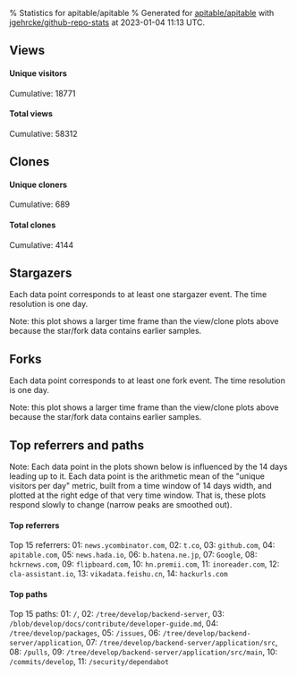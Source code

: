 % Statistics for apitable/apitable
% Generated for [apitable/apitable](https://github.com/apitable/apitable) with [jgehrcke/github-repo-stats](https://github.com/jgehrcke/github-repo-stats) at 2023-01-04 11:13 UTC.


## Views

#### Unique visitors
<div id="chart_views_unique" class="full-width-chart"></div>

Cumulative: 18771

#### Total views
<div id="chart_views_total" class="full-width-chart"></div>

Cumulative: 58312

<div class="pagebreak-for-print"> </div>

## Clones

#### Unique cloners
<div id="chart_clones_unique" class="full-width-chart"></div>

Cumulative: 689

#### Total clones
<div id="chart_clones_total" class="full-width-chart"></div>

Cumulative: 4144



<div class="pagebreak-for-print"> </div>



## Stargazers

Each data point corresponds to at least one stargazer event.
The time resolution is one day.

<div id="chart_stargazers" class="full-width-chart"></div>


Note: this plot shows a larger time frame than the view/clone plots above because the star/fork data contains earlier samples.



## Forks

Each data point corresponds to at least one fork event.
The time resolution is one day.

<div id="chart_forks" class="full-width-chart"></div>


Note: this plot shows a larger time frame than the view/clone plots above because the star/fork data contains earlier samples.



<div class="pagebreak-for-print"> </div>



## Top referrers and paths


Note: Each data point in the plots shown below is influenced by the 14 days
leading up to it. Each data point is the arithmetic mean of the "unique
visitors per day" metric, built from a time window of 14 days width, and
plotted at the right edge of that very time window. That is, these plots
respond slowly to change (narrow peaks are smoothed out).




#### Top referrers


<div id="chart_referrers_top_n_alltime" class="full-width-chart"></div>

Top 15 referrers: 01: `news.ycombinator.com`, 02: `t.co`, 03: `github.com`, 04: `apitable.com`, 05: `news.hada.io`, 06: `b.hatena.ne.jp`, 07: `Google`, 08: `hckrnews.com`, 09: `flipboard.com`, 10: `hn.premii.com`, 11: `inoreader.com`, 12: `cla-assistant.io`, 13: `vikadata.feishu.cn`, 14: `hackurls.com`





#### Top paths


<div id="chart_paths_top_n_alltime" class="full-width-chart"></div>

Top 15 paths: 01: `/`, 02: `/tree/develop/backend-server`, 03: `/blob/develop/docs/contribute/developer-guide.md`, 04: `/tree/develop/packages`, 05: `/issues`, 06: `/tree/develop/backend-server/application`, 07: `/tree/develop/backend-server/application/src`, 08: `/pulls`, 09: `/tree/develop/backend-server/application/src/main`, 10: `/commits/develop`, 11: `/security/dependabot`


<script type="text/javascript">
    vegaEmbed('#chart_views_unique', {"$schema": "https://vega.github.io/schema/vega-lite/v4.17.0.json", "config": {"arc": {"fill": "#1b1e23"}, "area": {"fill": "#1b1e23"}, "axisBottom": {"domainColor": "#a9b4c4", "gridColor": "#a9b4c4", "labelColor": "#1b1e23", "labelFont": "relative-mono-11-pitch-pro, Menlo, monospace", "tickColor": "#a9b4c4", "titleColor": "#1b1e23", "titleFont": "relative-mono-11-pitch-pro, Menlo, monospace"}, "axisLeft": {"domainColor": "#a9b4c4", "gridColor": "#a9b4c4", "labelColor": "#1b1e23", "labelFont": "relative-mono-11-pitch-pro, Menlo, monospace", "tickColor": "#a9b4c4", "titleColor": "#1b1e23", "titleFont": "relative-mono-11-pitch-pro, Menlo, monospace"}, "axisX": {"grid": false}, "axisY": {"grid": false, "labelBound": true}, "background": "#FFFFFF", "group": {"fill": "#FFFFFF"}, "header": {"fontWeight": 400, "labelFont": "relative-mono-11-pitch-pro, Menlo, monospace", "titleFont": "relative-mono-11-pitch-pro, Menlo, monospace"}, "legend": {"labelFont": "relative-mono-11-pitch-pro, Menlo, monospace", "symbolSize": 200, "symbolType": "circle", "titleFont": "relative-mono-11-pitch-pro, Menlo, monospace"}, "line": {"color": "#1b1e23", "stroke": "#1b1e23"}, "path": {"stroke": "#1b1e23"}, "point": {"color": "#1b1e23", "cursor": "pointer", "filled": true, "size": 20}, "range": {"category": ["#85a2f7", "#ea9755", "#7eb36a", "#f07071", "#bc85d9", "#e587b6", "#a9b4c4", "#d4c05e", "#64b9c4"]}, "style": {"bar": {"fill": "#1b1e23"}, "text": {"font": "relative-mono-11-pitch-pro, Menlo, monospace", "fontWeight": 400}}, "symbol": {"shape": "circle"}, "title": {"anchor": "start", "font": "relative-mono-11-pitch-pro, Menlo, monospace", "fontWeight": 400}, "trail": {"color": "#1b1e23", "stroke": "#1b1e23"}, "view": {"stroke": null}}, "data": {"name": "data-958b072c09f299d9f979610e118a837f"}, "datasets": {"data-958b072c09f299d9f979610e118a837f": [{"time": "2022-12-14T00:00:00+00:00", "views_total": 25, "views_unique": 8}, {"time": "2022-12-15T00:00:00+00:00", "views_total": 15, "views_unique": 3}, {"time": "2022-12-16T00:00:00+00:00", "views_total": 6, "views_unique": 5}, {"time": "2022-12-17T00:00:00+00:00", "views_total": 1, "views_unique": 1}, {"time": "2022-12-19T00:00:00+00:00", "views_total": 22, "views_unique": 8}, {"time": "2022-12-20T00:00:00+00:00", "views_total": 26, "views_unique": 2}, {"time": "2022-12-21T00:00:00+00:00", "views_total": 93, "views_unique": 5}, {"time": "2022-12-22T00:00:00+00:00", "views_total": 36, "views_unique": 9}, {"time": "2022-12-23T00:00:00+00:00", "views_total": 111, "views_unique": 19}, {"time": "2022-12-24T00:00:00+00:00", "views_total": 15, "views_unique": 4}, {"time": "2022-12-25T00:00:00+00:00", "views_total": 15557, "views_unique": 7241}, {"time": "2022-12-26T00:00:00+00:00", "views_total": 18083, "views_unique": 4890}, {"time": "2022-12-27T00:00:00+00:00", "views_total": 3820, "views_unique": 1210}, {"time": "2022-12-28T00:00:00+00:00", "views_total": 5293, "views_unique": 1157}, {"time": "2022-12-29T00:00:00+00:00", "views_total": 4470, "views_unique": 910}, {"time": "2022-12-30T00:00:00+00:00", "views_total": 1731, "views_unique": 445}, {"time": "2022-12-31T00:00:00+00:00", "views_total": 1045, "views_unique": 574}, {"time": "2023-01-01T00:00:00+00:00", "views_total": 1923, "views_unique": 767}, {"time": "2023-01-02T00:00:00+00:00", "views_total": 1887, "views_unique": 590}, {"time": "2023-01-03T00:00:00+00:00", "views_total": 3056, "views_unique": 629}, {"time": "2023-01-04T00:00:00+00:00", "views_total": 1097, "views_unique": 294}]}, "encoding": {"tooltip": [{"field": "views_unique", "format": ".1f", "title": "views (u)", "type": "quantitative"}, {"field": "time", "format": "%B %e, %Y", "title": "date", "type": "temporal"}], "x": {"axis": {"labelAngle": 25}, "field": "time", "scale": {"domain": ["2022-12-14", "2023-01-04"]}, "timeUnit": "yearmonthdate", "title": "date", "type": "temporal"}, "y": {"axis": {"values": [1, 10, 50, 100, 500, 1000, 5000, 10000]}, "field": "views_unique", "scale": {"domain": [0, 7965.1], "type": "symlog", "zero": true}, "title": "unique views per day", "type": "quantitative"}}, "height": 200, "mark": {"point": true, "type": "line"}, "padding": 10, "width": "container"}, {"actions": false, "renderer": "svg"}).catch(console.error);
vegaEmbed('#chart_views_total', {"$schema": "https://vega.github.io/schema/vega-lite/v4.17.0.json", "config": {"arc": {"fill": "#1b1e23"}, "area": {"fill": "#1b1e23"}, "axisBottom": {"domainColor": "#a9b4c4", "gridColor": "#a9b4c4", "labelColor": "#1b1e23", "labelFont": "relative-mono-11-pitch-pro, Menlo, monospace", "tickColor": "#a9b4c4", "titleColor": "#1b1e23", "titleFont": "relative-mono-11-pitch-pro, Menlo, monospace"}, "axisLeft": {"domainColor": "#a9b4c4", "gridColor": "#a9b4c4", "labelColor": "#1b1e23", "labelFont": "relative-mono-11-pitch-pro, Menlo, monospace", "tickColor": "#a9b4c4", "titleColor": "#1b1e23", "titleFont": "relative-mono-11-pitch-pro, Menlo, monospace"}, "axisX": {"grid": false}, "axisY": {"grid": false, "labelBound": true}, "background": "#FFFFFF", "group": {"fill": "#FFFFFF"}, "header": {"fontWeight": 400, "labelFont": "relative-mono-11-pitch-pro, Menlo, monospace", "titleFont": "relative-mono-11-pitch-pro, Menlo, monospace"}, "legend": {"labelFont": "relative-mono-11-pitch-pro, Menlo, monospace", "symbolSize": 200, "symbolType": "circle", "titleFont": "relative-mono-11-pitch-pro, Menlo, monospace"}, "line": {"color": "#1b1e23", "stroke": "#1b1e23"}, "path": {"stroke": "#1b1e23"}, "point": {"color": "#1b1e23", "cursor": "pointer", "filled": true, "size": 20}, "range": {"category": ["#85a2f7", "#ea9755", "#7eb36a", "#f07071", "#bc85d9", "#e587b6", "#a9b4c4", "#d4c05e", "#64b9c4"]}, "style": {"bar": {"fill": "#1b1e23"}, "text": {"font": "relative-mono-11-pitch-pro, Menlo, monospace", "fontWeight": 400}}, "symbol": {"shape": "circle"}, "title": {"anchor": "start", "font": "relative-mono-11-pitch-pro, Menlo, monospace", "fontWeight": 400}, "trail": {"color": "#1b1e23", "stroke": "#1b1e23"}, "view": {"stroke": null}}, "data": {"name": "data-958b072c09f299d9f979610e118a837f"}, "datasets": {"data-958b072c09f299d9f979610e118a837f": [{"time": "2022-12-14T00:00:00+00:00", "views_total": 25, "views_unique": 8}, {"time": "2022-12-15T00:00:00+00:00", "views_total": 15, "views_unique": 3}, {"time": "2022-12-16T00:00:00+00:00", "views_total": 6, "views_unique": 5}, {"time": "2022-12-17T00:00:00+00:00", "views_total": 1, "views_unique": 1}, {"time": "2022-12-19T00:00:00+00:00", "views_total": 22, "views_unique": 8}, {"time": "2022-12-20T00:00:00+00:00", "views_total": 26, "views_unique": 2}, {"time": "2022-12-21T00:00:00+00:00", "views_total": 93, "views_unique": 5}, {"time": "2022-12-22T00:00:00+00:00", "views_total": 36, "views_unique": 9}, {"time": "2022-12-23T00:00:00+00:00", "views_total": 111, "views_unique": 19}, {"time": "2022-12-24T00:00:00+00:00", "views_total": 15, "views_unique": 4}, {"time": "2022-12-25T00:00:00+00:00", "views_total": 15557, "views_unique": 7241}, {"time": "2022-12-26T00:00:00+00:00", "views_total": 18083, "views_unique": 4890}, {"time": "2022-12-27T00:00:00+00:00", "views_total": 3820, "views_unique": 1210}, {"time": "2022-12-28T00:00:00+00:00", "views_total": 5293, "views_unique": 1157}, {"time": "2022-12-29T00:00:00+00:00", "views_total": 4470, "views_unique": 910}, {"time": "2022-12-30T00:00:00+00:00", "views_total": 1731, "views_unique": 445}, {"time": "2022-12-31T00:00:00+00:00", "views_total": 1045, "views_unique": 574}, {"time": "2023-01-01T00:00:00+00:00", "views_total": 1923, "views_unique": 767}, {"time": "2023-01-02T00:00:00+00:00", "views_total": 1887, "views_unique": 590}, {"time": "2023-01-03T00:00:00+00:00", "views_total": 3056, "views_unique": 629}, {"time": "2023-01-04T00:00:00+00:00", "views_total": 1097, "views_unique": 294}]}, "encoding": {"tooltip": [{"field": "views_total", "format": ".1f", "title": "views (t)", "type": "quantitative"}, {"field": "time", "format": "%B %e, %Y", "title": "date", "type": "temporal"}], "x": {"axis": {"labelAngle": 25}, "field": "time", "scale": {"domain": ["2022-12-14", "2023-01-04"]}, "timeUnit": "yearmonthdate", "title": "date", "type": "temporal"}, "y": {"axis": {"values": [1, 10, 50, 100, 500, 1000, 5000, 10000]}, "field": "views_total", "scale": {"domain": [0, 19891.300000000003], "type": "symlog", "zero": true}, "title": "total views per day", "type": "quantitative"}}, "height": 200, "mark": {"point": true, "type": "line"}, "padding": 10, "width": "container"}, {"actions": false, "renderer": "svg"}).catch(console.error);
vegaEmbed('#chart_clones_unique', {"$schema": "https://vega.github.io/schema/vega-lite/v4.17.0.json", "config": {"arc": {"fill": "#1b1e23"}, "area": {"fill": "#1b1e23"}, "axisBottom": {"domainColor": "#a9b4c4", "gridColor": "#a9b4c4", "labelColor": "#1b1e23", "labelFont": "relative-mono-11-pitch-pro, Menlo, monospace", "tickColor": "#a9b4c4", "titleColor": "#1b1e23", "titleFont": "relative-mono-11-pitch-pro, Menlo, monospace"}, "axisLeft": {"domainColor": "#a9b4c4", "gridColor": "#a9b4c4", "labelColor": "#1b1e23", "labelFont": "relative-mono-11-pitch-pro, Menlo, monospace", "tickColor": "#a9b4c4", "titleColor": "#1b1e23", "titleFont": "relative-mono-11-pitch-pro, Menlo, monospace"}, "axisX": {"grid": false}, "axisY": {"grid": false, "labelBound": true}, "background": "#FFFFFF", "group": {"fill": "#FFFFFF"}, "header": {"fontWeight": 400, "labelFont": "relative-mono-11-pitch-pro, Menlo, monospace", "titleFont": "relative-mono-11-pitch-pro, Menlo, monospace"}, "legend": {"labelFont": "relative-mono-11-pitch-pro, Menlo, monospace", "symbolSize": 200, "symbolType": "circle", "titleFont": "relative-mono-11-pitch-pro, Menlo, monospace"}, "line": {"color": "#1b1e23", "stroke": "#1b1e23"}, "path": {"stroke": "#1b1e23"}, "point": {"color": "#1b1e23", "cursor": "pointer", "filled": true, "size": 20}, "range": {"category": ["#85a2f7", "#ea9755", "#7eb36a", "#f07071", "#bc85d9", "#e587b6", "#a9b4c4", "#d4c05e", "#64b9c4"]}, "style": {"bar": {"fill": "#1b1e23"}, "text": {"font": "relative-mono-11-pitch-pro, Menlo, monospace", "fontWeight": 400}}, "symbol": {"shape": "circle"}, "title": {"anchor": "start", "font": "relative-mono-11-pitch-pro, Menlo, monospace", "fontWeight": 400}, "trail": {"color": "#1b1e23", "stroke": "#1b1e23"}, "view": {"stroke": null}}, "data": {"name": "data-983abde4f5a266869a66dcdb9f4ae6bb"}, "datasets": {"data-983abde4f5a266869a66dcdb9f4ae6bb": [{"clones_total": 0, "clones_unique": 0, "time": "2022-12-14T00:00:00+00:00"}, {"clones_total": 0, "clones_unique": 0, "time": "2022-12-15T00:00:00+00:00"}, {"clones_total": 0, "clones_unique": 0, "time": "2022-12-16T00:00:00+00:00"}, {"clones_total": 0, "clones_unique": 0, "time": "2022-12-17T00:00:00+00:00"}, {"clones_total": 0, "clones_unique": 0, "time": "2022-12-19T00:00:00+00:00"}, {"clones_total": 0, "clones_unique": 0, "time": "2022-12-20T00:00:00+00:00"}, {"clones_total": 0, "clones_unique": 0, "time": "2022-12-21T00:00:00+00:00"}, {"clones_total": 0, "clones_unique": 0, "time": "2022-12-22T00:00:00+00:00"}, {"clones_total": 4, "clones_unique": 2, "time": "2022-12-23T00:00:00+00:00"}, {"clones_total": 0, "clones_unique": 0, "time": "2022-12-24T00:00:00+00:00"}, {"clones_total": 320, "clones_unique": 59, "time": "2022-12-25T00:00:00+00:00"}, {"clones_total": 371, "clones_unique": 82, "time": "2022-12-26T00:00:00+00:00"}, {"clones_total": 387, "clones_unique": 70, "time": "2022-12-27T00:00:00+00:00"}, {"clones_total": 572, "clones_unique": 80, "time": "2022-12-28T00:00:00+00:00"}, {"clones_total": 1366, "clones_unique": 84, "time": "2022-12-29T00:00:00+00:00"}, {"clones_total": 233, "clones_unique": 55, "time": "2022-12-30T00:00:00+00:00"}, {"clones_total": 28, "clones_unique": 23, "time": "2022-12-31T00:00:00+00:00"}, {"clones_total": 79, "clones_unique": 32, "time": "2023-01-01T00:00:00+00:00"}, {"clones_total": 91, "clones_unique": 54, "time": "2023-01-02T00:00:00+00:00"}, {"clones_total": 578, "clones_unique": 102, "time": "2023-01-03T00:00:00+00:00"}, {"clones_total": 115, "clones_unique": 46, "time": "2023-01-04T00:00:00+00:00"}]}, "encoding": {"tooltip": [{"field": "clones_unique", "format": ".1f", "title": "clones (u)", "type": "quantitative"}, {"field": "time", "format": "%B %e, %Y", "title": "date", "type": "temporal"}], "x": {"axis": {"labelAngle": 25}, "field": "time", "scale": {"domain": ["2022-12-14", "2023-01-04"]}, "timeUnit": "yearmonthdate", "title": "date", "type": "temporal"}, "y": {"axis": {"values": [1, 10, 50, 100, 500, 1000, 5000, 10000]}, "field": "clones_unique", "scale": {"domain": [0, 112.2], "type": "symlog", "zero": true}, "title": "unique clones per day", "type": "quantitative"}}, "height": 200, "mark": {"point": true, "type": "line"}, "padding": 10, "width": "container"}, {"actions": false, "renderer": "svg"}).catch(console.error);
vegaEmbed('#chart_clones_total', {"$schema": "https://vega.github.io/schema/vega-lite/v4.17.0.json", "config": {"arc": {"fill": "#1b1e23"}, "area": {"fill": "#1b1e23"}, "axisBottom": {"domainColor": "#a9b4c4", "gridColor": "#a9b4c4", "labelColor": "#1b1e23", "labelFont": "relative-mono-11-pitch-pro, Menlo, monospace", "tickColor": "#a9b4c4", "titleColor": "#1b1e23", "titleFont": "relative-mono-11-pitch-pro, Menlo, monospace"}, "axisLeft": {"domainColor": "#a9b4c4", "gridColor": "#a9b4c4", "labelColor": "#1b1e23", "labelFont": "relative-mono-11-pitch-pro, Menlo, monospace", "tickColor": "#a9b4c4", "titleColor": "#1b1e23", "titleFont": "relative-mono-11-pitch-pro, Menlo, monospace"}, "axisX": {"grid": false}, "axisY": {"grid": false, "labelBound": true}, "background": "#FFFFFF", "group": {"fill": "#FFFFFF"}, "header": {"fontWeight": 400, "labelFont": "relative-mono-11-pitch-pro, Menlo, monospace", "titleFont": "relative-mono-11-pitch-pro, Menlo, monospace"}, "legend": {"labelFont": "relative-mono-11-pitch-pro, Menlo, monospace", "symbolSize": 200, "symbolType": "circle", "titleFont": "relative-mono-11-pitch-pro, Menlo, monospace"}, "line": {"color": "#1b1e23", "stroke": "#1b1e23"}, "path": {"stroke": "#1b1e23"}, "point": {"color": "#1b1e23", "cursor": "pointer", "filled": true, "size": 20}, "range": {"category": ["#85a2f7", "#ea9755", "#7eb36a", "#f07071", "#bc85d9", "#e587b6", "#a9b4c4", "#d4c05e", "#64b9c4"]}, "style": {"bar": {"fill": "#1b1e23"}, "text": {"font": "relative-mono-11-pitch-pro, Menlo, monospace", "fontWeight": 400}}, "symbol": {"shape": "circle"}, "title": {"anchor": "start", "font": "relative-mono-11-pitch-pro, Menlo, monospace", "fontWeight": 400}, "trail": {"color": "#1b1e23", "stroke": "#1b1e23"}, "view": {"stroke": null}}, "data": {"name": "data-983abde4f5a266869a66dcdb9f4ae6bb"}, "datasets": {"data-983abde4f5a266869a66dcdb9f4ae6bb": [{"clones_total": 0, "clones_unique": 0, "time": "2022-12-14T00:00:00+00:00"}, {"clones_total": 0, "clones_unique": 0, "time": "2022-12-15T00:00:00+00:00"}, {"clones_total": 0, "clones_unique": 0, "time": "2022-12-16T00:00:00+00:00"}, {"clones_total": 0, "clones_unique": 0, "time": "2022-12-17T00:00:00+00:00"}, {"clones_total": 0, "clones_unique": 0, "time": "2022-12-19T00:00:00+00:00"}, {"clones_total": 0, "clones_unique": 0, "time": "2022-12-20T00:00:00+00:00"}, {"clones_total": 0, "clones_unique": 0, "time": "2022-12-21T00:00:00+00:00"}, {"clones_total": 0, "clones_unique": 0, "time": "2022-12-22T00:00:00+00:00"}, {"clones_total": 4, "clones_unique": 2, "time": "2022-12-23T00:00:00+00:00"}, {"clones_total": 0, "clones_unique": 0, "time": "2022-12-24T00:00:00+00:00"}, {"clones_total": 320, "clones_unique": 59, "time": "2022-12-25T00:00:00+00:00"}, {"clones_total": 371, "clones_unique": 82, "time": "2022-12-26T00:00:00+00:00"}, {"clones_total": 387, "clones_unique": 70, "time": "2022-12-27T00:00:00+00:00"}, {"clones_total": 572, "clones_unique": 80, "time": "2022-12-28T00:00:00+00:00"}, {"clones_total": 1366, "clones_unique": 84, "time": "2022-12-29T00:00:00+00:00"}, {"clones_total": 233, "clones_unique": 55, "time": "2022-12-30T00:00:00+00:00"}, {"clones_total": 28, "clones_unique": 23, "time": "2022-12-31T00:00:00+00:00"}, {"clones_total": 79, "clones_unique": 32, "time": "2023-01-01T00:00:00+00:00"}, {"clones_total": 91, "clones_unique": 54, "time": "2023-01-02T00:00:00+00:00"}, {"clones_total": 578, "clones_unique": 102, "time": "2023-01-03T00:00:00+00:00"}, {"clones_total": 115, "clones_unique": 46, "time": "2023-01-04T00:00:00+00:00"}]}, "encoding": {"tooltip": [{"field": "clones_total", "format": ".1f", "title": "clones (t)", "type": "quantitative"}, {"field": "time", "format": "%B %e, %Y", "title": "date", "type": "temporal"}], "x": {"axis": {"labelAngle": 25}, "field": "time", "scale": {"domain": ["2022-12-14", "2023-01-04"]}, "timeUnit": "yearmonthdate", "title": "date", "type": "temporal"}, "y": {"axis": {"values": [1, 10, 50, 100, 500, 1000, 5000, 10000]}, "field": "clones_total", "scale": {"domain": [0, 1502.6000000000001], "type": "symlog", "zero": true}, "title": "total clones per day", "type": "quantitative"}}, "height": 200, "mark": {"point": true, "type": "line"}, "padding": 10, "width": "container"}, {"actions": false, "renderer": "svg"}).catch(console.error);
vegaEmbed('#chart_stargazers', {"$schema": "https://vega.github.io/schema/vega-lite/v4.17.0.json", "config": {"arc": {"fill": "#1b1e23"}, "area": {"fill": "#1b1e23"}, "axisBottom": {"domainColor": "#a9b4c4", "gridColor": "#a9b4c4", "labelColor": "#1b1e23", "labelFont": "relative-mono-11-pitch-pro, Menlo, monospace", "tickColor": "#a9b4c4", "titleColor": "#1b1e23", "titleFont": "relative-mono-11-pitch-pro, Menlo, monospace"}, "axisLeft": {"domainColor": "#a9b4c4", "gridColor": "#a9b4c4", "labelColor": "#1b1e23", "labelFont": "relative-mono-11-pitch-pro, Menlo, monospace", "tickColor": "#a9b4c4", "titleColor": "#1b1e23", "titleFont": "relative-mono-11-pitch-pro, Menlo, monospace"}, "axisX": {"grid": false}, "axisY": {"grid": false}, "background": "#FFFFFF", "group": {"fill": "#FFFFFF"}, "header": {"fontWeight": 400, "labelFont": "relative-mono-11-pitch-pro, Menlo, monospace", "titleFont": "relative-mono-11-pitch-pro, Menlo, monospace"}, "legend": {"labelFont": "relative-mono-11-pitch-pro, Menlo, monospace", "symbolSize": 200, "symbolType": "circle", "titleFont": "relative-mono-11-pitch-pro, Menlo, monospace"}, "line": {"color": "#1b1e23", "stroke": "#1b1e23"}, "path": {"stroke": "#1b1e23"}, "point": {"color": "#1b1e23", "cursor": "pointer", "filled": true, "size": 50}, "range": {"category": ["#85a2f7", "#ea9755", "#7eb36a", "#f07071", "#bc85d9", "#e587b6", "#a9b4c4", "#d4c05e", "#64b9c4"]}, "style": {"bar": {"fill": "#1b1e23"}, "text": {"font": "relative-mono-11-pitch-pro, Menlo, monospace", "fontWeight": 400}}, "symbol": {"shape": "circle"}, "title": {"anchor": "start", "font": "relative-mono-11-pitch-pro, Menlo, monospace", "fontWeight": 400}, "trail": {"color": "#1b1e23", "stroke": "#1b1e23"}, "view": {"stroke": null}}, "data": {"name": "data-1a18ef5c7f27dbfdb38b245299dc735b"}, "datasets": {"data-1a18ef5c7f27dbfdb38b245299dc735b": [{"stars_cumulative": 1.0, "time": "2022-08-29T00:00:00+00:00"}, {"stars_cumulative": 11.0, "time": "2022-08-30T06:00:00+00:00"}, {"stars_cumulative": 12.0, "time": "2022-10-20T12:00:00+00:00"}, {"stars_cumulative": 13.0, "time": "2022-12-23T06:00:00+00:00"}, {"stars_cumulative": 82.0, "time": "2022-12-24T12:00:00+00:00"}, {"stars_cumulative": 1020.0, "time": "2022-12-25T18:00:00+00:00"}, {"stars_cumulative": 1332.0, "time": "2022-12-27T00:00:00+00:00"}, {"stars_cumulative": 1592.0, "time": "2022-12-28T06:00:00+00:00"}, {"stars_cumulative": 1661.0, "time": "2022-12-29T12:00:00+00:00"}, {"stars_cumulative": 1698.0, "time": "2022-12-30T18:00:00+00:00"}, {"stars_cumulative": 1830.0, "time": "2023-01-01T00:00:00+00:00"}, {"stars_cumulative": 1936.0, "time": "2023-01-02T06:00:00+00:00"}, {"stars_cumulative": 2017.0, "time": "2023-01-03T12:00:00+00:00"}]}, "encoding": {"tooltip": [{"field": "stars_cumulative", "format": "d", "title": "stars", "type": "quantitative"}, {"field": "time", "format": "%B %e, %Y", "title": "date", "type": "temporal"}], "x": {"axis": {"labelAngle": 25}, "field": "time", "scale": {"domain": ["2022-08-29", "2023-01-04"]}, "timeUnit": "yearmonthdate", "title": "date", "type": "temporal"}, "y": {"field": "stars_cumulative", "scale": {"domain": [0, 2218.7000000000003], "zero": true}, "title": "stargazer count (cumulative)", "type": "quantitative"}}, "height": 300, "mark": {"point": true, "type": "line"}, "padding": 10, "width": "container"}, {"actions": false, "renderer": "svg"}).catch(console.error);
vegaEmbed('#chart_forks', {"$schema": "https://vega.github.io/schema/vega-lite/v4.17.0.json", "config": {"arc": {"fill": "#1b1e23"}, "area": {"fill": "#1b1e23"}, "axisBottom": {"domainColor": "#a9b4c4", "gridColor": "#a9b4c4", "labelColor": "#1b1e23", "labelFont": "relative-mono-11-pitch-pro, Menlo, monospace", "tickColor": "#a9b4c4", "titleColor": "#1b1e23", "titleFont": "relative-mono-11-pitch-pro, Menlo, monospace"}, "axisLeft": {"domainColor": "#a9b4c4", "gridColor": "#a9b4c4", "labelColor": "#1b1e23", "labelFont": "relative-mono-11-pitch-pro, Menlo, monospace", "tickColor": "#a9b4c4", "titleColor": "#1b1e23", "titleFont": "relative-mono-11-pitch-pro, Menlo, monospace"}, "axisX": {"grid": false}, "axisY": {"grid": false}, "background": "#FFFFFF", "group": {"fill": "#FFFFFF"}, "header": {"fontWeight": 400, "labelFont": "relative-mono-11-pitch-pro, Menlo, monospace", "titleFont": "relative-mono-11-pitch-pro, Menlo, monospace"}, "legend": {"labelFont": "relative-mono-11-pitch-pro, Menlo, monospace", "symbolSize": 200, "symbolType": "circle", "titleFont": "relative-mono-11-pitch-pro, Menlo, monospace"}, "line": {"color": "#1b1e23", "stroke": "#1b1e23"}, "path": {"stroke": "#1b1e23"}, "point": {"color": "#1b1e23", "cursor": "pointer", "filled": true, "size": 50}, "range": {"category": ["#85a2f7", "#ea9755", "#7eb36a", "#f07071", "#bc85d9", "#e587b6", "#a9b4c4", "#d4c05e", "#64b9c4"]}, "style": {"bar": {"fill": "#1b1e23"}, "text": {"font": "relative-mono-11-pitch-pro, Menlo, monospace", "fontWeight": 400}}, "symbol": {"shape": "circle"}, "title": {"anchor": "start", "font": "relative-mono-11-pitch-pro, Menlo, monospace", "fontWeight": 400}, "trail": {"color": "#1b1e23", "stroke": "#1b1e23"}, "view": {"stroke": null}}, "data": {"name": "data-ce6db153db2dfeae3d16cb4675070e0c"}, "datasets": {"data-ce6db153db2dfeae3d16cb4675070e0c": [{"forks_cumulative": 1, "time": "2022-12-25T19:13:53+00:00"}, {"forks_cumulative": 2, "time": "2022-12-25T19:48:15+00:00"}, {"forks_cumulative": 3, "time": "2022-12-25T20:02:24+00:00"}, {"forks_cumulative": 4, "time": "2022-12-25T21:08:41+00:00"}, {"forks_cumulative": 5, "time": "2022-12-25T21:49:18+00:00"}, {"forks_cumulative": 6, "time": "2022-12-25T22:28:54+00:00"}, {"forks_cumulative": 7, "time": "2022-12-25T22:33:06+00:00"}, {"forks_cumulative": 8, "time": "2022-12-25T22:44:10+00:00"}, {"forks_cumulative": 9, "time": "2022-12-25T22:51:46+00:00"}, {"forks_cumulative": 10, "time": "2022-12-26T01:50:17+00:00"}, {"forks_cumulative": 11, "time": "2022-12-26T02:03:54+00:00"}, {"forks_cumulative": 12, "time": "2022-12-26T02:44:29+00:00"}, {"forks_cumulative": 13, "time": "2022-12-26T05:55:30+00:00"}, {"forks_cumulative": 14, "time": "2022-12-26T06:09:08+00:00"}, {"forks_cumulative": 15, "time": "2022-12-26T06:10:50+00:00"}, {"forks_cumulative": 16, "time": "2022-12-26T09:03:38+00:00"}, {"forks_cumulative": 17, "time": "2022-12-26T12:02:58+00:00"}, {"forks_cumulative": 18, "time": "2022-12-26T12:43:34+00:00"}, {"forks_cumulative": 19, "time": "2022-12-26T13:27:44+00:00"}, {"forks_cumulative": 20, "time": "2022-12-27T05:13:43+00:00"}, {"forks_cumulative": 21, "time": "2022-12-27T05:59:23+00:00"}, {"forks_cumulative": 22, "time": "2022-12-27T06:39:29+00:00"}, {"forks_cumulative": 23, "time": "2022-12-27T07:09:37+00:00"}, {"forks_cumulative": 24, "time": "2022-12-27T09:40:55+00:00"}, {"forks_cumulative": 25, "time": "2022-12-27T16:05:32+00:00"}, {"forks_cumulative": 26, "time": "2022-12-27T17:16:01+00:00"}, {"forks_cumulative": 27, "time": "2022-12-27T22:47:20+00:00"}, {"forks_cumulative": 28, "time": "2022-12-28T00:05:57+00:00"}, {"forks_cumulative": 29, "time": "2022-12-28T01:46:29+00:00"}, {"forks_cumulative": 30, "time": "2022-12-28T08:58:28+00:00"}, {"forks_cumulative": 31, "time": "2022-12-28T12:54:41+00:00"}, {"forks_cumulative": 32, "time": "2022-12-28T19:19:19+00:00"}, {"forks_cumulative": 33, "time": "2022-12-29T01:32:44+00:00"}, {"forks_cumulative": 34, "time": "2022-12-29T02:03:17+00:00"}, {"forks_cumulative": 35, "time": "2022-12-29T04:00:34+00:00"}, {"forks_cumulative": 36, "time": "2022-12-29T08:15:20+00:00"}, {"forks_cumulative": 37, "time": "2022-12-29T08:51:26+00:00"}, {"forks_cumulative": 38, "time": "2022-12-29T13:03:43+00:00"}, {"forks_cumulative": 39, "time": "2022-12-29T16:18:50+00:00"}, {"forks_cumulative": 40, "time": "2022-12-29T16:35:06+00:00"}, {"forks_cumulative": 41, "time": "2022-12-31T12:33:14+00:00"}, {"forks_cumulative": 42, "time": "2022-12-31T21:18:00+00:00"}, {"forks_cumulative": 43, "time": "2023-01-01T14:49:57+00:00"}, {"forks_cumulative": 44, "time": "2023-01-02T07:55:07+00:00"}, {"forks_cumulative": 45, "time": "2023-01-02T13:37:57+00:00"}, {"forks_cumulative": 46, "time": "2023-01-03T03:12:46+00:00"}, {"forks_cumulative": 47, "time": "2023-01-03T03:29:37+00:00"}, {"forks_cumulative": 48, "time": "2023-01-03T04:05:56+00:00"}, {"forks_cumulative": 49, "time": "2023-01-03T07:30:36+00:00"}, {"forks_cumulative": 50, "time": "2023-01-03T10:24:39+00:00"}, {"forks_cumulative": 51, "time": "2023-01-04T02:23:59+00:00"}, {"forks_cumulative": 52, "time": "2023-01-04T10:57:29+00:00"}]}, "encoding": {"tooltip": [{"field": "forks_cumulative", "format": "d", "title": "forks", "type": "quantitative"}, {"field": "time", "format": "%B %e, %Y", "title": "date", "type": "temporal"}], "x": {"axis": {"labelAngle": 25}, "field": "time", "scale": {"domain": ["2022-08-29", "2023-01-04"]}, "timeUnit": "yearmonthdate", "title": "date", "type": "temporal"}, "y": {"field": "forks_cumulative", "scale": {"domain": [0, 57.2], "zero": true}, "title": "fork count (cumulative)", "type": "quantitative"}}, "height": 300, "mark": {"point": true, "type": "line"}, "padding": 10, "width": "container"}, {"actions": false, "renderer": "svg"}).catch(console.error);
vegaEmbed('#chart_referrers_top_n_alltime', {"$schema": "https://vega.github.io/schema/vega-lite/v4.17.0.json", "config": {"arc": {"fill": "#1b1e23"}, "area": {"fill": "#1b1e23"}, "axisBottom": {"domainColor": "#a9b4c4", "gridColor": "#a9b4c4", "labelColor": "#1b1e23", "labelFont": "relative-mono-11-pitch-pro, Menlo, monospace", "tickColor": "#a9b4c4", "titleColor": "#1b1e23", "titleFont": "relative-mono-11-pitch-pro, Menlo, monospace"}, "axisLeft": {"domainColor": "#a9b4c4", "gridColor": "#a9b4c4", "labelColor": "#1b1e23", "labelFont": "relative-mono-11-pitch-pro, Menlo, monospace", "tickColor": "#a9b4c4", "titleColor": "#1b1e23", "titleFont": "relative-mono-11-pitch-pro, Menlo, monospace"}, "axisX": {"grid": false}, "axisY": {"grid": false}, "background": "#FFFFFF", "group": {"fill": "#FFFFFF"}, "header": {"fontWeight": 400, "labelFont": "relative-mono-11-pitch-pro, Menlo, monospace", "titleFont": "relative-mono-11-pitch-pro, Menlo, monospace"}, "legend": {"labelFont": "relative-mono-11-pitch-pro, Menlo, monospace", "symbolSize": 200, "symbolType": "circle", "titleFont": "relative-mono-11-pitch-pro, Menlo, monospace"}, "line": {"color": "#1b1e23", "stroke": "#1b1e23"}, "path": {"stroke": "#1b1e23"}, "point": {"color": "#1b1e23", "cursor": "pointer", "filled": true, "size": 30}, "range": {"category": ["#85a2f7", "#ea9755", "#7eb36a", "#f07071", "#bc85d9", "#e587b6", "#a9b4c4", "#d4c05e", "#64b9c4"]}, "style": {"bar": {"fill": "#1b1e23"}, "text": {"font": "relative-mono-11-pitch-pro, Menlo, monospace", "fontWeight": 400}}, "symbol": {"shape": "circle"}, "title": {"anchor": "start", "font": "relative-mono-11-pitch-pro, Menlo, monospace", "fontWeight": 400}, "trail": {"color": "#1b1e23", "stroke": "#1b1e23"}, "view": {"stroke": null}}, "data": {"name": "data-8b8f6fec139ade3b5a775a232fbffd2a"}, "datasets": {"data-8b8f6fec139ade3b5a775a232fbffd2a": [{"referrer": "news.ycombinator.com", "time": "2022-12-27T00:00:00+00:00", "views_unique": 6540.0, "views_unique_norm": 467.14285714285717}, {"referrer": "news.ycombinator.com", "time": "2022-12-28T00:00:00+00:00", "views_unique": 6649.0, "views_unique_norm": 474.92857142857144}, {"referrer": "news.ycombinator.com", "time": "2022-12-29T00:00:00+00:00", "views_unique": 6711.0, "views_unique_norm": 479.35714285714283}, {"referrer": "news.ycombinator.com", "time": "2022-12-30T00:00:00+00:00", "views_unique": 6730.0, "views_unique_norm": 480.7142857142857}, {"referrer": "news.ycombinator.com", "time": "2022-12-31T00:00:00+00:00", "views_unique": 6742.0, "views_unique_norm": 481.57142857142856}, {"referrer": "news.ycombinator.com", "time": "2023-01-01T00:00:00+00:00", "views_unique": 6749.0, "views_unique_norm": 482.07142857142856}, {"referrer": "news.ycombinator.com", "time": "2023-01-02T00:00:00+00:00", "views_unique": 6764.0, "views_unique_norm": 483.14285714285717}, {"referrer": "news.ycombinator.com", "time": "2023-01-03T00:00:00+00:00", "views_unique": 6768.0, "views_unique_norm": 483.42857142857144}, {"referrer": "news.ycombinator.com", "time": "2023-01-04T00:00:00+00:00", "views_unique": 6779.0, "views_unique_norm": 484.2142857142857}, {"referrer": "t.co", "time": "2022-12-27T00:00:00+00:00", "views_unique": 1165.0, "views_unique_norm": 83.21428571428571}, {"referrer": "t.co", "time": "2022-12-28T00:00:00+00:00", "views_unique": 1225.0, "views_unique_norm": 87.5}, {"referrer": "t.co", "time": "2022-12-29T00:00:00+00:00", "views_unique": 1239.0, "views_unique_norm": 88.5}, {"referrer": "t.co", "time": "2022-12-30T00:00:00+00:00", "views_unique": 1261.0, "views_unique_norm": 90.07142857142857}, {"referrer": "t.co", "time": "2022-12-31T00:00:00+00:00", "views_unique": 1276.0, "views_unique_norm": 91.14285714285714}, {"referrer": "t.co", "time": "2023-01-01T00:00:00+00:00", "views_unique": 1284.0, "views_unique_norm": 91.71428571428571}, {"referrer": "t.co", "time": "2023-01-02T00:00:00+00:00", "views_unique": 1360.0, "views_unique_norm": 97.14285714285714}, {"referrer": "t.co", "time": "2023-01-03T00:00:00+00:00", "views_unique": 1374.0, "views_unique_norm": 98.14285714285714}, {"referrer": "t.co", "time": "2023-01-04T00:00:00+00:00", "views_unique": 1376.0, "views_unique_norm": 98.28571428571429}, {"referrer": "github.com", "time": "2022-12-27T00:00:00+00:00", "views_unique": 232.0, "views_unique_norm": 16.571428571428573}, {"referrer": "github.com", "time": "2022-12-28T00:00:00+00:00", "views_unique": 483.0, "views_unique_norm": 34.5}, {"referrer": "github.com", "time": "2022-12-29T00:00:00+00:00", "views_unique": 932.0, "views_unique_norm": 66.57142857142857}, {"referrer": "github.com", "time": "2022-12-30T00:00:00+00:00", "views_unique": 1062.0, "views_unique_norm": 75.85714285714286}, {"referrer": "github.com", "time": "2022-12-31T00:00:00+00:00", "views_unique": 1113.0, "views_unique_norm": 79.5}, {"referrer": "github.com", "time": "2023-01-01T00:00:00+00:00", "views_unique": 1136.0, "views_unique_norm": 81.14285714285714}, {"referrer": "github.com", "time": "2023-01-02T00:00:00+00:00", "views_unique": 1212.0, "views_unique_norm": 86.57142857142857}, {"referrer": "github.com", "time": "2023-01-03T00:00:00+00:00", "views_unique": 1276.0, "views_unique_norm": 91.14285714285714}, {"referrer": "github.com", "time": "2023-01-04T00:00:00+00:00", "views_unique": 1358.0, "views_unique_norm": 97.0}, {"referrer": "apitable.com", "time": "2022-12-27T00:00:00+00:00", "views_unique": 308.0, "views_unique_norm": 22.0}, {"referrer": "apitable.com", "time": "2022-12-28T00:00:00+00:00", "views_unique": 433.0, "views_unique_norm": 30.928571428571427}, {"referrer": "apitable.com", "time": "2022-12-29T00:00:00+00:00", "views_unique": 575.0, "views_unique_norm": 41.07142857142857}, {"referrer": "apitable.com", "time": "2022-12-30T00:00:00+00:00", "views_unique": 681.0, "views_unique_norm": 48.642857142857146}, {"referrer": "apitable.com", "time": "2022-12-31T00:00:00+00:00", "views_unique": 712.0, "views_unique_norm": 50.857142857142854}, {"referrer": "apitable.com", "time": "2023-01-01T00:00:00+00:00", "views_unique": 728.0, "views_unique_norm": 52.0}, {"referrer": "apitable.com", "time": "2023-01-02T00:00:00+00:00", "views_unique": 757.0, "views_unique_norm": 54.07142857142857}, {"referrer": "apitable.com", "time": "2023-01-03T00:00:00+00:00", "views_unique": 799.0, "views_unique_norm": 57.07142857142857}, {"referrer": "apitable.com", "time": "2023-01-04T00:00:00+00:00", "views_unique": 884.0, "views_unique_norm": 63.142857142857146}, {"referrer": "news.hada.io", "time": "2022-12-27T00:00:00+00:00", "views_unique": null, "views_unique_norm": null}, {"referrer": "news.hada.io", "time": "2022-12-28T00:00:00+00:00", "views_unique": null, "views_unique_norm": null}, {"referrer": "news.hada.io", "time": "2022-12-29T00:00:00+00:00", "views_unique": null, "views_unique_norm": null}, {"referrer": "news.hada.io", "time": "2022-12-30T00:00:00+00:00", "views_unique": 283.0, "views_unique_norm": 20.214285714285715}, {"referrer": "news.hada.io", "time": "2022-12-31T00:00:00+00:00", "views_unique": 338.0, "views_unique_norm": 24.142857142857142}, {"referrer": "news.hada.io", "time": "2023-01-01T00:00:00+00:00", "views_unique": 351.0, "views_unique_norm": 25.071428571428573}, {"referrer": "news.hada.io", "time": "2023-01-02T00:00:00+00:00", "views_unique": 367.0, "views_unique_norm": 26.214285714285715}, {"referrer": "news.hada.io", "time": "2023-01-03T00:00:00+00:00", "views_unique": 420.0, "views_unique_norm": 30.0}, {"referrer": "news.hada.io", "time": "2023-01-04T00:00:00+00:00", "views_unique": 432.0, "views_unique_norm": 30.857142857142858}, {"referrer": "b.hatena.ne.jp", "time": "2022-12-27T00:00:00+00:00", "views_unique": null, "views_unique_norm": null}, {"referrer": "b.hatena.ne.jp", "time": "2022-12-28T00:00:00+00:00", "views_unique": null, "views_unique_norm": null}, {"referrer": "b.hatena.ne.jp", "time": "2022-12-29T00:00:00+00:00", "views_unique": null, "views_unique_norm": null}, {"referrer": "b.hatena.ne.jp", "time": "2022-12-30T00:00:00+00:00", "views_unique": null, "views_unique_norm": null}, {"referrer": "b.hatena.ne.jp", "time": "2022-12-31T00:00:00+00:00", "views_unique": null, "views_unique_norm": null}, {"referrer": "b.hatena.ne.jp", "time": "2023-01-01T00:00:00+00:00", "views_unique": null, "views_unique_norm": null}, {"referrer": "b.hatena.ne.jp", "time": "2023-01-02T00:00:00+00:00", "views_unique": 181.0, "views_unique_norm": 12.928571428571429}, {"referrer": "b.hatena.ne.jp", "time": "2023-01-03T00:00:00+00:00", "views_unique": 238.0, "views_unique_norm": 17.0}, {"referrer": "b.hatena.ne.jp", "time": "2023-01-04T00:00:00+00:00", "views_unique": 241.0, "views_unique_norm": 17.214285714285715}, {"referrer": "Google", "time": "2022-12-27T00:00:00+00:00", "views_unique": 51.0, "views_unique_norm": 3.642857142857143}, {"referrer": "Google", "time": "2022-12-28T00:00:00+00:00", "views_unique": 76.0, "views_unique_norm": 5.428571428571429}, {"referrer": "Google", "time": "2022-12-29T00:00:00+00:00", "views_unique": 103.0, "views_unique_norm": 7.357142857142857}, {"referrer": "Google", "time": "2022-12-30T00:00:00+00:00", "views_unique": 111.0, "views_unique_norm": 7.928571428571429}, {"referrer": "Google", "time": "2022-12-31T00:00:00+00:00", "views_unique": 117.0, "views_unique_norm": 8.357142857142858}, {"referrer": "Google", "time": "2023-01-01T00:00:00+00:00", "views_unique": 123.0, "views_unique_norm": 8.785714285714286}, {"referrer": "Google", "time": "2023-01-02T00:00:00+00:00", "views_unique": 136.0, "views_unique_norm": 9.714285714285714}, {"referrer": "Google", "time": "2023-01-03T00:00:00+00:00", "views_unique": 151.0, "views_unique_norm": 10.785714285714286}, {"referrer": "Google", "time": "2023-01-04T00:00:00+00:00", "views_unique": 168.0, "views_unique_norm": 12.0}]}, "encoding": {"color": {"field": "referrer", "legend": {"direction": "vertical", "orient": "top", "title": "Legend:"}, "sort": {"field": "order"}, "type": "nominal"}, "tooltip": [{"field": "referrer", "type": "nominal"}, {"field": "views_unique_norm", "format": ".2f", "title": "views (14d mean)", "type": "quantitative"}, {"field": "time", "format": "%B %e, %Y", "title": "date", "type": "temporal"}], "x": {"axis": {"labelAngle": 25}, "field": "time", "scale": {"domain": ["2022-12-14", "2023-01-04"]}, "timeUnit": "yearmonthdate", "title": "date", "type": "temporal"}, "y": {"field": "views_unique_norm", "scale": {"domain": [0, 532.6357142857144], "type": "symlog", "zero": true}, "title": "unique visitors per day (mean from last 14 days)", "type": "quantitative"}}, "height": 300, "mark": {"point": true, "type": "line"}, "padding": 10, "width": "container"}, {"actions": false, "renderer": "svg"}).catch(console.error);
vegaEmbed('#chart_paths_top_n_alltime', {"$schema": "https://vega.github.io/schema/vega-lite/v4.17.0.json", "config": {"arc": {"fill": "#1b1e23"}, "area": {"fill": "#1b1e23"}, "axisBottom": {"domainColor": "#a9b4c4", "gridColor": "#a9b4c4", "labelColor": "#1b1e23", "labelFont": "relative-mono-11-pitch-pro, Menlo, monospace", "tickColor": "#a9b4c4", "titleColor": "#1b1e23", "titleFont": "relative-mono-11-pitch-pro, Menlo, monospace"}, "axisLeft": {"domainColor": "#a9b4c4", "gridColor": "#a9b4c4", "labelColor": "#1b1e23", "labelFont": "relative-mono-11-pitch-pro, Menlo, monospace", "tickColor": "#a9b4c4", "titleColor": "#1b1e23", "titleFont": "relative-mono-11-pitch-pro, Menlo, monospace"}, "axisX": {"grid": false}, "axisY": {"grid": false}, "background": "#FFFFFF", "group": {"fill": "#FFFFFF"}, "header": {"fontWeight": 400, "labelFont": "relative-mono-11-pitch-pro, Menlo, monospace", "titleFont": "relative-mono-11-pitch-pro, Menlo, monospace"}, "legend": {"labelFont": "relative-mono-11-pitch-pro, Menlo, monospace", "symbolSize": 200, "symbolType": "circle", "titleFont": "relative-mono-11-pitch-pro, Menlo, monospace"}, "line": {"color": "#1b1e23", "stroke": "#1b1e23"}, "path": {"stroke": "#1b1e23"}, "point": {"color": "#1b1e23", "cursor": "pointer", "filled": true, "size": 30}, "range": {"category": ["#85a2f7", "#ea9755", "#7eb36a", "#f07071", "#bc85d9", "#e587b6", "#a9b4c4", "#d4c05e", "#64b9c4"]}, "style": {"bar": {"fill": "#1b1e23"}, "text": {"font": "relative-mono-11-pitch-pro, Menlo, monospace", "fontWeight": 400}}, "symbol": {"shape": "circle"}, "title": {"anchor": "start", "font": "relative-mono-11-pitch-pro, Menlo, monospace", "fontWeight": 400}, "trail": {"color": "#1b1e23", "stroke": "#1b1e23"}, "view": {"stroke": null}}, "data": {"name": "data-5a432ff8cfd15ef810164d3310d1ae2f"}, "datasets": {"data-5a432ff8cfd15ef810164d3310d1ae2f": [{"path": "/", "time": "2022-12-27T00:00:00+00:00", "views_unique": 11576, "views_unique_norm": 826.8571428571429}, {"path": "/", "time": "2022-12-28T00:00:00+00:00", "views_unique": 12645, "views_unique_norm": 903.2142857142857}, {"path": "/", "time": "2022-12-29T00:00:00+00:00", "views_unique": 13371, "views_unique_norm": 955.0714285714286}, {"path": "/", "time": "2022-12-30T00:00:00+00:00", "views_unique": 14105, "views_unique_norm": 1007.5}, {"path": "/", "time": "2022-12-31T00:00:00+00:00", "views_unique": 14354, "views_unique_norm": 1025.2857142857142}, {"path": "/", "time": "2023-01-01T00:00:00+00:00", "views_unique": 14906, "views_unique_norm": 1064.7142857142858}, {"path": "/", "time": "2023-01-02T00:00:00+00:00", "views_unique": 15554, "views_unique_norm": 1111.0}, {"path": "/", "time": "2023-01-03T00:00:00+00:00", "views_unique": 16129, "views_unique_norm": 1152.0714285714287}, {"path": "/", "time": "2023-01-04T00:00:00+00:00", "views_unique": 16578, "views_unique_norm": 1184.142857142857}, {"path": "/tree/develop/backend-server", "time": "2022-12-27T00:00:00+00:00", "views_unique": 308, "views_unique_norm": 22.0}, {"path": "/tree/develop/backend-server", "time": "2022-12-28T00:00:00+00:00", "views_unique": 326, "views_unique_norm": 23.285714285714285}, {"path": "/tree/develop/backend-server", "time": "2022-12-29T00:00:00+00:00", "views_unique": 361, "views_unique_norm": 25.785714285714285}, {"path": "/tree/develop/backend-server", "time": "2022-12-30T00:00:00+00:00", "views_unique": 385, "views_unique_norm": 27.5}, {"path": "/tree/develop/backend-server", "time": "2022-12-31T00:00:00+00:00", "views_unique": 399, "views_unique_norm": 28.5}, {"path": "/tree/develop/backend-server", "time": "2023-01-01T00:00:00+00:00", "views_unique": 405, "views_unique_norm": 28.928571428571427}, {"path": "/tree/develop/backend-server", "time": "2023-01-02T00:00:00+00:00", "views_unique": 420, "views_unique_norm": 30.0}, {"path": "/tree/develop/backend-server", "time": "2023-01-03T00:00:00+00:00", "views_unique": 437, "views_unique_norm": 31.214285714285715}, {"path": "/tree/develop/backend-server", "time": "2023-01-04T00:00:00+00:00", "views_unique": 461, "views_unique_norm": 32.92857142857143}, {"path": "/blob/develop/docs/contribute/developer-guide.md", "time": "2022-12-27T00:00:00+00:00", "views_unique": 164, "views_unique_norm": 11.714285714285714}, {"path": "/blob/develop/docs/contribute/developer-guide.md", "time": "2022-12-28T00:00:00+00:00", "views_unique": 192, "views_unique_norm": 13.714285714285714}, {"path": "/blob/develop/docs/contribute/developer-guide.md", "time": "2022-12-29T00:00:00+00:00", "views_unique": 232, "views_unique_norm": 16.571428571428573}, {"path": "/blob/develop/docs/contribute/developer-guide.md", "time": "2022-12-30T00:00:00+00:00", "views_unique": 272, "views_unique_norm": 19.428571428571427}, {"path": "/blob/develop/docs/contribute/developer-guide.md", "time": "2022-12-31T00:00:00+00:00", "views_unique": 299, "views_unique_norm": 21.357142857142858}, {"path": "/blob/develop/docs/contribute/developer-guide.md", "time": "2023-01-01T00:00:00+00:00", "views_unique": 305, "views_unique_norm": 21.785714285714285}, {"path": "/blob/develop/docs/contribute/developer-guide.md", "time": "2023-01-02T00:00:00+00:00", "views_unique": 320, "views_unique_norm": 22.857142857142858}, {"path": "/blob/develop/docs/contribute/developer-guide.md", "time": "2023-01-03T00:00:00+00:00", "views_unique": 351, "views_unique_norm": 25.071428571428573}, {"path": "/blob/develop/docs/contribute/developer-guide.md", "time": "2023-01-04T00:00:00+00:00", "views_unique": 408, "views_unique_norm": 29.142857142857142}, {"path": "/tree/develop/packages", "time": "2022-12-27T00:00:00+00:00", "views_unique": 232, "views_unique_norm": 16.571428571428573}, {"path": "/tree/develop/packages", "time": "2022-12-28T00:00:00+00:00", "views_unique": 253, "views_unique_norm": 18.071428571428573}, {"path": "/tree/develop/packages", "time": "2022-12-29T00:00:00+00:00", "views_unique": 282, "views_unique_norm": 20.142857142857142}, {"path": "/tree/develop/packages", "time": "2022-12-30T00:00:00+00:00", "views_unique": 317, "views_unique_norm": 22.642857142857142}, {"path": "/tree/develop/packages", "time": "2022-12-31T00:00:00+00:00", "views_unique": 330, "views_unique_norm": 23.571428571428573}, {"path": "/tree/develop/packages", "time": "2023-01-01T00:00:00+00:00", "views_unique": 337, "views_unique_norm": 24.071428571428573}, {"path": "/tree/develop/packages", "time": "2023-01-02T00:00:00+00:00", "views_unique": 364, "views_unique_norm": 26.0}, {"path": "/tree/develop/packages", "time": "2023-01-03T00:00:00+00:00", "views_unique": 376, "views_unique_norm": 26.857142857142858}, {"path": "/tree/develop/packages", "time": "2023-01-04T00:00:00+00:00", "views_unique": 392, "views_unique_norm": 28.0}, {"path": "/issues", "time": "2022-12-27T00:00:00+00:00", "views_unique": 173, "views_unique_norm": 12.357142857142858}, {"path": "/issues", "time": "2022-12-28T00:00:00+00:00", "views_unique": 204, "views_unique_norm": 14.571428571428571}, {"path": "/issues", "time": "2022-12-29T00:00:00+00:00", "views_unique": 241, "views_unique_norm": 17.214285714285715}, {"path": "/issues", "time": "2022-12-30T00:00:00+00:00", "views_unique": 266, "views_unique_norm": 19.0}, {"path": "/issues", "time": "2022-12-31T00:00:00+00:00", "views_unique": 281, "views_unique_norm": 20.071428571428573}, {"path": "/issues", "time": "2023-01-01T00:00:00+00:00", "views_unique": 289, "views_unique_norm": 20.642857142857142}, {"path": "/issues", "time": "2023-01-02T00:00:00+00:00", "views_unique": 306, "views_unique_norm": 21.857142857142858}, {"path": "/issues", "time": "2023-01-03T00:00:00+00:00", "views_unique": 329, "views_unique_norm": 23.5}, {"path": "/issues", "time": "2023-01-04T00:00:00+00:00", "views_unique": 362, "views_unique_norm": 25.857142857142858}, {"path": "/tree/develop/backend-server/application", "time": "2022-12-27T00:00:00+00:00", "views_unique": 191, "views_unique_norm": 13.642857142857142}, {"path": "/tree/develop/backend-server/application", "time": "2022-12-28T00:00:00+00:00", "views_unique": 201, "views_unique_norm": 14.357142857142858}, {"path": "/tree/develop/backend-server/application", "time": "2022-12-29T00:00:00+00:00", "views_unique": 228, "views_unique_norm": 16.285714285714285}, {"path": "/tree/develop/backend-server/application", "time": "2022-12-30T00:00:00+00:00", "views_unique": 239, "views_unique_norm": 17.071428571428573}, {"path": "/tree/develop/backend-server/application", "time": "2022-12-31T00:00:00+00:00", "views_unique": 249, "views_unique_norm": 17.785714285714285}, {"path": "/tree/develop/backend-server/application", "time": "2023-01-01T00:00:00+00:00", "views_unique": 251, "views_unique_norm": 17.928571428571427}, {"path": "/tree/develop/backend-server/application", "time": "2023-01-02T00:00:00+00:00", "views_unique": 257, "views_unique_norm": 18.357142857142858}, {"path": "/tree/develop/backend-server/application", "time": "2023-01-03T00:00:00+00:00", "views_unique": 268, "views_unique_norm": 19.142857142857142}, {"path": "/tree/develop/backend-server/application", "time": "2023-01-04T00:00:00+00:00", "views_unique": 279, "views_unique_norm": 19.928571428571427}, {"path": "/tree/develop/backend-server/application/src", "time": "2022-12-27T00:00:00+00:00", "views_unique": 179, "views_unique_norm": 12.785714285714286}, {"path": "/tree/develop/backend-server/application/src", "time": "2022-12-28T00:00:00+00:00", "views_unique": 189, "views_unique_norm": 13.5}, {"path": "/tree/develop/backend-server/application/src", "time": "2022-12-29T00:00:00+00:00", "views_unique": 214, "views_unique_norm": 15.285714285714286}, {"path": "/tree/develop/backend-server/application/src", "time": "2022-12-30T00:00:00+00:00", "views_unique": 214, "views_unique_norm": 15.285714285714286}, {"path": "/tree/develop/backend-server/application/src", "time": "2022-12-31T00:00:00+00:00", "views_unique": 223, "views_unique_norm": 15.928571428571429}, {"path": "/tree/develop/backend-server/application/src", "time": "2023-01-01T00:00:00+00:00", "views_unique": 226, "views_unique_norm": 16.142857142857142}, {"path": "/tree/develop/backend-server/application/src", "time": "2023-01-02T00:00:00+00:00", "views_unique": 231, "views_unique_norm": 16.5}, {"path": "/tree/develop/backend-server/application/src", "time": "2023-01-03T00:00:00+00:00", "views_unique": 242, "views_unique_norm": 17.285714285714285}, {"path": "/tree/develop/backend-server/application/src", "time": "2023-01-04T00:00:00+00:00", "views_unique": 251, "views_unique_norm": 17.928571428571427}]}, "encoding": {"color": {"field": "path", "legend": {"direction": "vertical", "orient": "top", "title": "Legend:"}, "sort": {"field": "order"}, "type": "nominal"}, "tooltip": [{"field": "path", "type": "nominal"}, {"field": "views_unique_norm", "format": ".2f", "title": "views (14d mean)", "type": "quantitative"}, {"field": "time", "format": "%B %e, %Y", "title": "date", "type": "temporal"}], "x": {"axis": {"labelAngle": 25}, "field": "time", "scale": {"domain": ["2022-12-14", "2023-01-04"]}, "timeUnit": "yearmonthdate", "title": "date", "type": "temporal"}, "y": {"field": "views_unique_norm", "scale": {"domain": [0, 1302.557142857143], "type": "symlog", "zero": true}, "title": "unique visitors per day (mean from last 14 days)", "type": "quantitative"}}, "height": 300, "mark": {"point": true, "type": "line"}, "padding": 10, "width": "container"}, {"actions": false, "renderer": "svg"}).catch(console.error);
    </script>